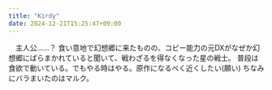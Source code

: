 ```yaml
---
title: "Kirdy"
date: 2024-12-21T15:25:47+09:00
---
```

　主人公……？
食い意地で幻想郷に来たものの、コピー能力の元DXがなぜか幻想郷にばらまかれていると聞いて、戦わざるを得なくなった星の戦士。
普段は食欲で動いている。でもやる時はやる。原作になるべく近くしたい(願い)
ちなみにバラまいたのはマルク。
